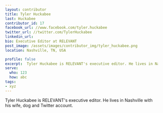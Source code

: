 ```yaml
---
layout: contributor
title: Tyler Huckabee
last: Huckabee
contributor_id: 17
facebook_url: //www.facebook.com/tyler.huckabee
twitter_url: //twitter.com/TylerHuckabee
linkedin_url: 
bio: Executive Editor at RELEVANT
post_image: /assets/images/contributor_img/tyler_huckabee.png
location: Nashville, TN, USA

profile: false
excerpt:  Tyler Huckabee is RELEVANT's executive editor. He lives in Nashville with his wife, dog and Twitter account.
serve:
  who: 123
  how: abc
tags:
- xyz
---
```


Tyler Huckabee is RELEVANT's executive editor. He lives in Nashville with his wife, dog and Twitter account.